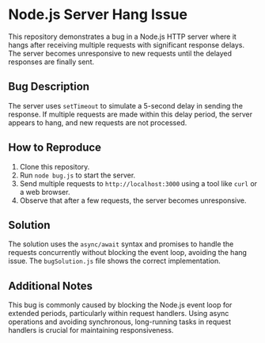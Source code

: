 # Node.js Server Hang Issue

This repository demonstrates a bug in a Node.js HTTP server where it hangs after receiving multiple requests with significant response delays.  The server becomes unresponsive to new requests until the delayed responses are finally sent.

## Bug Description

The server uses `setTimeout` to simulate a 5-second delay in sending the response.  If multiple requests are made within this delay period, the server appears to hang, and new requests are not processed.

## How to Reproduce

1. Clone this repository.
2. Run `node bug.js` to start the server.
3. Send multiple requests to `http://localhost:3000` using a tool like `curl` or a web browser.
4. Observe that after a few requests, the server becomes unresponsive.

## Solution

The solution uses the `async/await` syntax and promises to handle the requests concurrently without blocking the event loop, avoiding the hang issue. The `bugSolution.js` file shows the correct implementation.

## Additional Notes

This bug is commonly caused by blocking the Node.js event loop for extended periods, particularly within request handlers. Using async operations and avoiding synchronous, long-running tasks in request handlers is crucial for maintaining responsiveness.